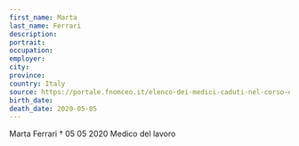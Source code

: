 ```yaml
---
first_name: Marta
last_name: Ferrari
description: 
portrait: 
occupation: 
employer: 
city: 
province: 
country: Italy
source: https://portale.fnomceo.it/elenco-dei-medici-caduti-nel-corso-dellepidemia-di-covid-19/
birth_date: 
death_date: 2020-05-05
---
```


Marta Ferrari † 05 05 2020
Medico del lavoro